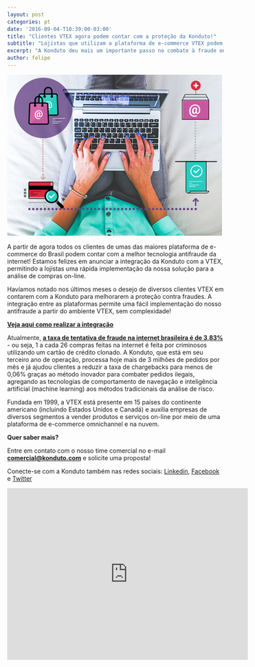 ```yaml
---
layout: post
categories: pt
date: '2016-09-04-T10:39:00-03:00'
title: "Clientes VTEX agora podem contar com a proteção da Konduto!"
subtitle: "Lojistas que utilizam a plataforma de e-commerce VTEX podem integrar a Konduto com extrema facilidade"
excerpt: "A Konduto deu mais um importante passo no combate à fraude on-line!"
author: felipe
---
```


![compra](/images/160905-compra-integracao.png)

A partir de agora todos os clientes de umas das maiores plataforma de e-commerce do Brasil podem contar com a melhor tecnologia antifraude da internet! Estamos felizes em anunciar a integração da Konduto com a VTEX, permitindo a lojistas uma rápida implementação da nossa solução para a análise de compras on-line.

Havíamos notado nos últimos meses o desejo de diversos clientes VTEX em contarem com a Konduto para melhorarem a proteção contra fraudes. A integração entre as plataformas permite uma fácil implementação do nosso antifraude a partir do ambiente VTEX, sem complexidade!

**[Veja aqui como realizar a integração](http://ajuda.konduto.com/article/162-vtex?utm_source=konduto&utm_medium=blog&utm_campaign=conteudo-releasevtex)**
 
Atualmente, **[a taxa de tentativa de fraude na internet brasileira é de 3,83%](http://ebooks.konduto.com/raio-x-da-fraude?utm_source=konduto&utm_medium=blog&utm_campaign=conteudo-releasevtex)** - ou seja, 1 a cada 26 compras feitas na internet é feita por criminosos utilizando um cartão de crédito clonado. A Konduto, que está em seu terceiro ano de operação, processa hoje mais de 3 milhões de pedidos por mês e já ajudou clientes a reduzir a taxa de chargebacks para menos de 0,06% graças ao método inovador para combater pedidos ilegais, agregando as tecnologias de comportamento de navegação e inteligência artificial (machine learning) aos métodos tradicionais da análise de risco.

Fundada em 1999, a VTEX está presente em 15 países do continente americano (incluindo Estados Unidos e Canadá) e auxilia empresas de diversos segmentos a vender produtos e serviços on-line por meio de uma plataforma de e-commerce omnichannel e na nuvem.

**Quer saber mais?**

Entre em contato com o nosso time comercial no e-mail **[comercial@konduto.com](mailto:comercial@konduto.com)** e solicite uma proposta!
 
Conecte-se com a Konduto também nas redes sociais: [Linkedin](https://www.linkedin.com/company/konduto), [Facebook](https://www.facebook.com/konduto) e [Twitter](https://twitter.com/KondutoBR) 
 
<iframe src="https://www.facebook.com/plugins/video.php?href=https%3A%2F%2Fwww.facebook.com%2Fkonduto%2Fvideos%2F613187352119217%2F&show_text=1&width=560" width="560" height="400" style="border:none;overflow:hidden" scrolling="no" frameborder="0" allowTransparency="true"></iframe>



